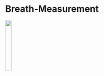 # Breath-Measurement

<img src = "https://user-images.githubusercontent.com/79685152/197925229-c12eadbe-dd98-4116-b2b8-96f76e3a5b41.mp4" width="20%" height="20%">
